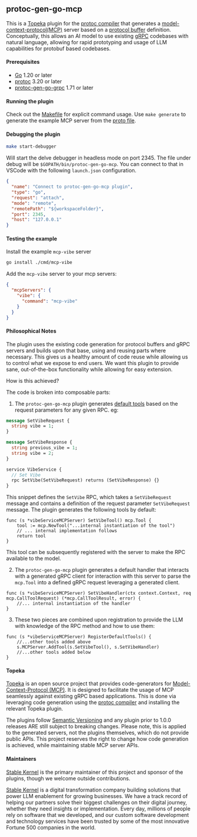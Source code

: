 protoc-gen-go-mcp 
-----------------
This is a [Topeka](#topeka) plugin for the [protoc compiler](https://grpc.io/docs/protoc-installation/) that generates a [model-context-protocol(MCP)](https://modelcontextprotocol.io/introduction) server based on a [protocol buffer](https://protobuf.dev/) definition. Conceptually, this allows an AI model to use existing [gRPC](https://grpc.io/) codebases with natural language, allowing for rapid prototyping and usage of LLM capabilities for protobuf based codebases.

#### Prerequisites
- [Go](https://go.dev/doc/install) 1.20 or later
- [protoc](https://grpc.io/docs/protoc-installation/) 3.20 or later
- [protoc-gen-go-grpc](https://grpc.io/docs/languages/go/quickstart/) 1.71 or later

#### Running the plugin
Check out the [Makefile](./Makefile) for explicit command usage. Use `make generate` to generate the example MCP server from the [proto file](./protos/example.proto).

#### Debugging the plugin

```bash
make start-debugger
```

Will start the delve debugger in headless mode on port 2345. The file under
debug will be `$GOPATH/bin/protoc-gen-go-mcp`. You can connect to that in VSCode
with the following `launch.json` configuration.

```json
{
  "name": "Connect to protoc-gen-go-mcp plugin",
  "type": "go",
  "request": "attach",
  "mode": "remote",
  "remotePath": "${workspaceFolder}",
  "port": 2345,
  "host": "127.0.0.1"
}
```

#### Testing the example
Install the example `mcp-vibe` server
```bash
go install ./cmd/mcp-vibe
```

Add the `mcp-vibe` server to your mcp servers:
```json
{
  "mcpServers": {
    "vibe": {
      "command": "mcp-vibe"
    }
  }
}
```

#### Philosophical Notes 
The plugin uses the existing code generation for protocol buffers and gRPC servers and builds upon that base, using and reusing parts where necessary. This gives us a healthy amount of code reuse while allowing us to control what we expose to end users. We want this plugin to provide sane, out-of-the-box functionality while allowing for easy extension.

How is this achieved? 

The code is broken into composable parts: 

1. The `protoc-gen-go-mcp` plugin generates [default tools](https://modelcontextprotocol.io/docs/concepts/tools) based on the request parameters for any given RPC.
eg: 
```proto
message SetVibeRequest {
  string vibe = 1;
}

message SetVibeResponse {
  string previous_vibe = 1;
  string vibe = 2;
}

service VibeService {
  // Set Vibe
  rpc SetVibe(SetVibeRequest) returns (SetVibeResponse) {}
}
```
This snippet defines the `SetVibe` RPC, which takes a `SetVibeRequest` message and contains a definition of the request parameter `SetVibeRequest` message. The plugin generates the following tools by default:
```golang
func (s *vibeServiceMCPServer) SetVibeTool() mcp.Tool {
	tool := mcp.NewTool("...internal instantiation of the tool")
	// ... internal implementation follows
	return tool
}
```
This tool can be subsequently registered with the server to make the RPC available to the model.

2. The `protoc-gen-go-mcp` plugin generates a default handler that interacts with a generated gRPC client for interaction with this server to parse the `mcp.Tool` into a defined gRPC request leveraging a generated client.

```golang
func (s *vibeServiceMCPServer) SetVibeHandler(ctx context.Context, req mcp.CallToolRequest) (*mcp.CallToolResult, error) {
	//... internal instantiation of the handler
}
```

3. These two pieces are combined upon registration to provide the LLM with knowledge of the RPC method and how to use them:
```golang
func (s *vibeServiceMCPServer) RegisterDefaultTools() {
	//...other tools added above
	s.MCPServer.AddTool(s.SetVibeTool(), s.SetVibeHandler)
    //...other tools added below
}
```

#### Topeka
[Topeka](https://topeka.ai) is an open source project that provides code-generators for [Model-Context-Protocol (MCP)](https://modelcontextprotocol.io/introduction).
It is designed to facilitate the usage of MCP seamlessly against existing gRPC based applications. This is done via
leveraging code generation using the [protoc compiler](https://grpc.io/docs/protoc-installation/) and installing the relevant Topeka plugin.

The plugins follow [Semantic Versioning](https://semver.org/) and any plugin prior to 1.0.0 releases ARE still subject to breaking changes. Please note, this is
applied to the generated servers, not the plugins themselves, which do not provide public APIs. This project reserves the right to change how code generation is achieved,
while maintaining stable MCP server APIs.

#### Maintainers
[Stable Kernel](https://stablekernel.com) is the primary maintainer of this project and sponsor of the plugins, though we welcome outside contributions.

[Stable Kernel](https://stablekernel.com) is a digital transformation company building solutions that power LLM enablement for growing businesses. We have a track record of helping our partners solve their biggest challenges on their digital journey, whether they need insights or implementation. Every day, millions of people rely on software that we developed, and our custom software development and technology services have been trusted by some of the most innovative Fortune 500 companies in the world. 
